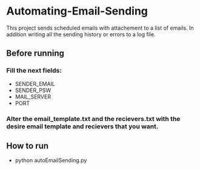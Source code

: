 # Automating-Email-Sending

This project sends scheduled emails with attachement to a list of emails. In addition writing all the sending history or errors to a log file.

## Before running
### Fill the next fields:
+ SENDER_EMAIL
+ SENDER_PSW 
+ MAIL_SERVER 
+ PORT 

### Alter the email_template.txt and the recievers.txt with the desire email template and recievers that you want.

## How to run
+ python autoEmailSending.py



